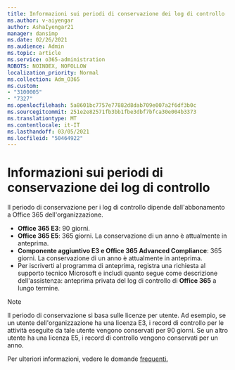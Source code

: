 ```yaml
---
title: Informazioni sui periodi di conservazione dei log di controllo
ms.author: v-aiyengar
author: AshaIyengar21
manager: dansimp
ms.date: 02/26/2021
ms.audience: Admin
ms.topic: article
ms.service: o365-administration
ROBOTS: NOINDEX, NOFOLLOW
localization_priority: Normal
ms.collection: Adm_O365
ms.custom:
- "3100005"
- "7327"
ms.openlocfilehash: 5a8601bc7757e77882d8dab709e007a2f6df3b0c
ms.sourcegitcommit: 251e2e82571fb3bb1fbe3dbf7bfca30e004b3373
ms.translationtype: MT
ms.contentlocale: it-IT
ms.lasthandoff: 03/05/2021
ms.locfileid: "50464922"
---
```

# <a name="about-audit-logs-retention-periods"></a>Informazioni sui periodi di conservazione dei log di controllo

Il periodo di conservazione per i log di controllo dipende dall'abbonamento a Office 365 dell'organizzazione.

- **Office 365 E3**: 90 giorni.
- **Office 365 E5**: 365 giorni. La conservazione di un anno è attualmente in anteprima.
- **Componente aggiuntivo E3 e Office 365 Advanced Compliance**: 365 giorni. La conservazione di un anno è attualmente in anteprima.
- Per iscriverti al programma di anteprima, registra una richiesta al supporto tecnico Microsoft e includi quanto segue come descrizione dell'assistenza: anteprima privata del log di controllo di **Office 365** a lungo termine.
> [!NOTE]
> Il periodo di conservazione si basa sulle licenze per utente. Ad esempio, se un utente dell'organizzazione ha una licenza E3, i record di controllo per le attività eseguite da tale utente vengono conservati per 90 giorni. Se un altro utente ha una licenza E5, i record di controllo vengono conservati per un anno.

Per ulteriori informazioni, vedere le domande [frequenti.](https://go.microsoft.com/fwlink/?linkid=2115336)